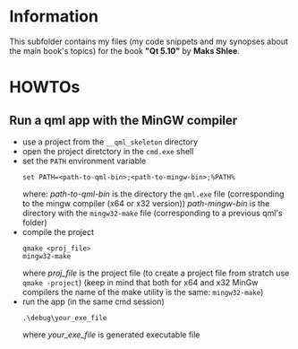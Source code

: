 # Information
This subfolder contains my files (my code snippets and my synopses about the main book's topics) 
for the book  **"Qt 5.10"** by **Maks Shlee**.

# HOWTOs
## Run a qml app with the MinGW compiler
- use a project from the `__qml_skeleton` directory
- open the project diretctory in the `cmd.exe` shell
- set the `PATH` environment variable
  ```
  set PATH=<path-to-qml-bin>;<path-to-mingw-bin>;%PATH%
  ```
  where:
  _path-to-qml-bin_ is the directory the `qml.exe` file (corresponding to the mingw compiler (x64 or x32 version))
  _path-mingw-bin_ is the directory with the `mingw32-make` file (corresponding to a previous qml's folder)
- compile the project
  ```
  qmake <proj_file>
  mingw32-make
  ```
  where _proj_file_ is the project file
  (to create a project file from stratch use `qmake -project`)
  (keep in mind that both for x64 and x32 MinGw compilers the name of the make utility is the same: `mingw32-make`)
- run the app (in the same cmd session)
  ```
  .\debug\your_exe_file
  ```
  where _your_exe_file_ is generated executable file